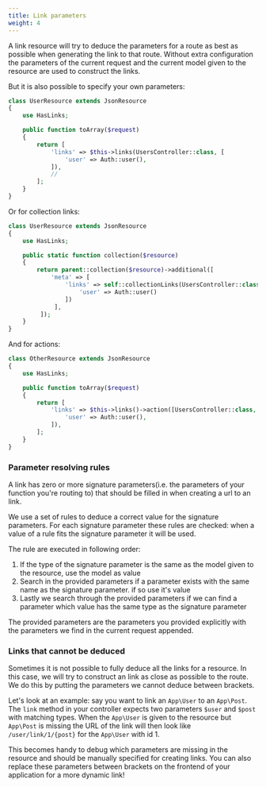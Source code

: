 ```yaml
---
title: Link parameters
weight: 4
---
```


A link resource will try to deduce the parameters for a route as best as possible when generating the link to that route. Without extra configuration the parameters of the current request and the current model given to the resource are used to construct the links.

But it is also possible to specify your own parameters:

```php
class UserResource extends JsonResource
{
    use HasLinks;

    public function toArray($request)
    {
	    return [
	        'links' => $this->links(UsersController::class, [
	            'user' => Auth::user(),
	        ]),
	        //
	    ];
    }
}
```

Or for collection links:


``` php
class UserResource extends JsonResource
{
    use HasLinks;

    public static function collection($resource)
    {
        return parent::collection($resource)->additional([
            'meta' => [
                'links' => self::collectionLinks(UsersController::class, [
                    'user' => Auth::user()
                ])
             ],
         ]);
    }
}
```

And for actions:

``` php
class OtherResource extends JsonResource
{
    use HasLinks;

    public function toArray($request)
    {
        return [
            'links' => $this->links()->action([UsersController::class, 'show'], [
                'user' => Auth::user(),
            ]),
        ];
    }
}
```

### Parameter resolving rules

A link has zero or more signature parameters(i.e. the parameters of your function you're routing to) that should be filled in when creating a url to an link.

We use a set of rules to deduce a correct value for the signature parameters. For each signature parameter these rules are checked: when a value of a rule fits the signature parameter it will be used.

The rule are executed in following order:

1. If the type of the signature parameter is the same as the model given to the resource, use the model as value
2. Search in the provided parameters if a parameter exists with the same name as the signature parameter. if so use it's value
3. Lastly we search through the provided parameters if we can find a parameter which value has the same type as the signature parameter

The provided parameters are the parameters you provided explicitly with the parameters we find in the current request appended.

### Links that cannot be deduced

Sometimes it is not possible to fully deduce all the links for a resource. In this case, we will try to construct an link as close as possible to the route. We do this by putting the parameters we cannot deduce between brackets.

Let's look at an example: say you want to link an `App\User` to an `App\Post`. The `link` method in your controller expects two parameters `$user` and `$post` with matching types. When the `App\User` is given to the resource but `App\Post` is missing the URL of the link will then look like `/user/link/1/{post}` for the `App\User` with id 1.

This becomes handy to debug which parameters are missing in the resource and should be manually specified for creating links. You can also replace these parameters between brackets on the frontend of your application for a more dynamic link!
